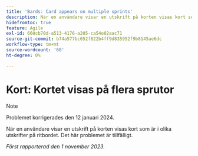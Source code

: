 ```yaml
---
title: 'Bards: Card appears on multiple sprints'
description: När en användare visar en utskrift på korten visas kort som är i olika utskrifter på ritbordet. Det här problemet är tillfälligt.
hidefromtoc: true
feature: Agile
exl-id: 660cb70d-a513-4176-a205-ca54e02aac71
source-git-commit: b74a577bc652f822b4ff9d835952f9b8145ae6dc
workflow-type: tm+mt
source-wordcount: '68'
ht-degree: 0%

---
```


# Kort: Kortet visas på flera sprutor

>[!NOTE]
>
>Problemet korrigerades den 12 januari 2024.

När en användare visar en utskrift på korten visas kort som är i olika utskrifter på ritbordet. Det här problemet är tillfälligt.

_Först rapporterad den 1 november 2023._
